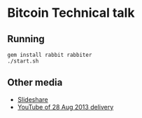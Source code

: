 Bitcoin Technical talk
======================

Running
-------

    gem install rabbit rabbiter
    ./start.sh

Other media
-----------

* [Slideshare](http://www.slideshare.net/cdean/bitcoin-technical)
* [YouTube of 28 Aug 2013 delivery](https://www.youtube.com/watch?v=aGTRPhTiiXU)
